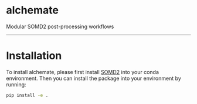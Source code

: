 # alchemate
Modular SOMD2 post-processing workflows

___
# Installation

To install alchemate, please first install [SOMD2](https://github.com/OpenBioSim/somd2) into your conda environment. Then you can install the package into your environment by running:
```bash
pip install -e .
```
